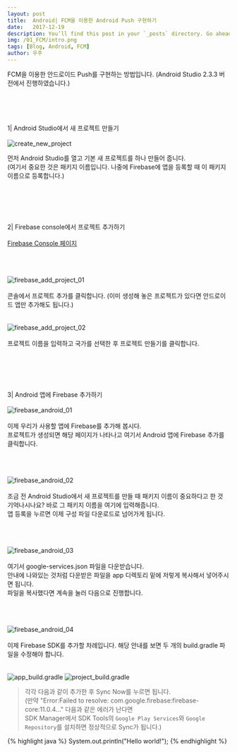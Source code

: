 ```yaml
---
layout: post
title:  Android| FCM을 이용한 Android Push 구현하기
date:   2017-12-19
description: You’ll find this post in your `_posts` directory. Go ahead and edit it and re-build the site to see your changes. # Add post description (optional)
img: /01_FCM/intro.png
tags: [Blog, Android, FCM]
author: 우주
---
```


FCM을 이용한 안드로이드 Push를 구현하는 방법입니다.
(Android Studio 2.3.3 버전에서 진행하였습니다.)
<br><br><br><br><br>

1| Android Studio에서 새 프로젝트 만들기
<br><br>
![create_new_project]({{site.baseurl}}/assets/img/01_FCM/01_create_new_project.png)

먼저 Android Studio를 열고 기본 새 프로젝트를 하나 만들어 줍니다.<br>
(여기서 중요한 것은 패키지 이름입니다. 나중에 Firebase에 앱을 등록할 때 이 패키지 이름으로 등록합니다.)

<br><br><br><br>

2| Firebase console에서 프로젝트 추가하기
<br><br>
[Firebase Console 페이지]

<br><br><br>
![firebase_add_project_01]({{site.baseurl}}/assets/img/01_FCM/02_firebase_add_project_01.png)
<br><br>
콘솔에서 프로젝트 추가를 클릭합니다. (이미 생성해 놓은 프로젝트가 있다면 안드로이드 앱만 추가해도 됩니다.)
<br><br><br>
![firebase_add_project_02]({{site.baseurl}}/assets/img/01_FCM/03_firebase_add_project_02.png)
<br><br>
프로젝트 이름을 입력하고 국가를 선택한 후 프로젝트 만들기를 클릭합니다.

<br><br><br><br>

3| Android 앱에 Firebase 추가하기
<br><br>
![firebase_android_01]({{site.baseurl}}/assets/img/01_FCM/04_firebase_android_01.png)
<br><br>
이제 우리가 사용할 앱에 Firebase를 추가해 봅시다.<br>
프로젝트가 생성되면 해당 페이지가 나타나고 여기서 Android 앱에 Firebase 추가를 클릭합니다.

<br><br><br>
![firebase_android_02]({{site.baseurl}}/assets/img/01_FCM/05_firebase_android_02.png)
<br><br>
조금 전 Android Studio에서 새 프로젝트를 만들 때 패키지 이름이 중요하다고 한 것 기억나시나요? 바로 그 패키지 이름을 여기에 입력해줍니다.<br>
앱 등록을 누르면 이제 구성 파일 다운로드로 넘어가게 됩니다.

<br><br><br>
![firebase_android_03]({{site.baseurl}}/assets/img/01_FCM/06_firebase_android_03.png)
<br><br>
여기서 google-services.json 파일을 다운받습니다.<br>
안내에 나와있는 것처럼 다운받은 파일을 app 디렉토리 밑에 저렇게 복사해서 넣어주시면 됩니다.<br>
파일을 복사했다면 계속을 눌러 다음으로 진행합니다.

<br><br><br>
![firebase_android_04]({{site.baseurl}}/assets/img/01_FCM/07_firebase_android_04.png)
<br><br>
이제 Firebase SDK를 추가할 차례입니다. 해당 안내를 보면 두 개의 build.gradle 파일을 수정해야 합니다.
<br><br><br>
![app_build.gradle]({{site.baseurl}}/assets/img/01_FCM/08_app_build.gradle.png)
![project_build.gradle]({{site.baseurl}}/assets/img/01_FCM/09_project_build.gradle.png)
>각각 다음과 같이 추가한 후 Sync Now를 누르면 됩니다.<br>
(만약 "Error:Failed to resolve: com.google.firebase:firebase-core:11.0.4..." 다음과 같은 에러가 난다면<br>
SDK Manager에서 SDK Tools의 `Google Play Services`와 `Google Repository`를 설치하면 정상적으로 Sync가 됩니다.)





{% highlight java %}
System.out.println("Hello world!");
{% endhighlight %}





[Firebase Console 페이지]: https://console.firebase.google.com/
